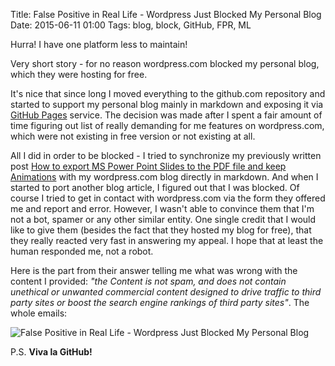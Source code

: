 Title: False Positive in Real Life - Wordpress Just Blocked My Personal Blog
Date: 2015-06-11 01:00
Tags: blog, block, GitHub, FPR, ML

Hurra! I have one platform less to maintain!

Very short story - for no reason wordpress.com blocked my personal blog, which they were hosting for free.

It's nice that since long I moved everything to the github.com repository and started to support my personal blog mainly in markdown and exposing it via [GitHub Pages](https://pages.github.com/) service. The decision was made after I spent a fair amount of time figuring out list of really demanding for me features on wordpress.com, which were not existing in free version or not existing at all.

All I did in order to be blocked - I tried to synchronize my previously written post [How to export MS Power Point Slides to the PDF file and keep Animations](http://vdmitriyev.github.io/blog/how-to-export-ms-power-point-slides-to-the-pdf-file-and-keep-animations.html) with my wordpress.com blog directly in markdown. And when I started to port another blog article, I figured out that I was blocked. Of course I tried to get in contact with wordpress.com via the form they offered me and report and error. However, I wasn't able to convince them that I'm not a bot, spamer or any other similar entity. One single credit that I would like to give them (besides the fact that they hosted my blog for free), that they really reacted very fast in answering my appeal. I hope that at least the human responded me, not a robot.

Here is the part from their answer telling me what was wrong with the content I provided: *"the Content is not spam, and does not contain unethical or unwanted commercial content designed to drive traffic to third party sites or boost the search engine rankings of third party sites"*. The whole emails:

![False Positive in Real Life - Wordpress Just Blocked My Personal Blog]({filename}../images/random/FalsePositiveinRealLife.png)

P.S. **Viva la GitHub!**
